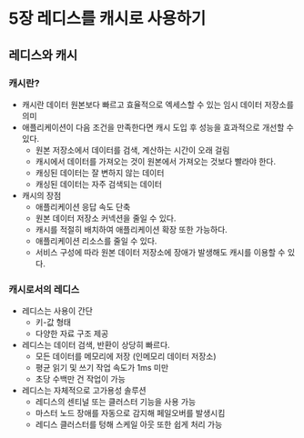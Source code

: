 # 5장 레디스를 캐시로 사용하기
## 레디스와 캐시

### 캐시란?

- 캐시란 데이터 원본보다 빠르고 효율적으로 엑세스할 수 있는 임시 데이터 저장소를 의미
- 애플리케이션이 다음 조건을 만족한다면 캐시 도입 후 성능을 효과적으로 개선할 수 있다.
    - 원본 저장소에서 데이터를 검색, 계산하는 시간이 오래 걸림
    - 캐시에서 데이터를 가져오는 것이 원본에서 가져오는 것보다 빨라야 한다.
    - 캐싱된 데이터는 잘 변하지 않는 데이터
    - 캐싱된 데이터는 자주 검색되는 데이터
- 캐시의 장점
    - 애플리케이션 응답 속도 단축
    - 원본 데이터 저장소 커넥션을 줄일 수 있다.
    - 캐시를 적절히 배치하여 애플리케이션 확장 또한 가능하다.
    - 애플리케이션 리소스를 줄일 수 있다.
    - 서비스 구성에 따라 원본 데이터 저장소에 장애가 발생해도 캐시를 이용할 수 있다.

### 캐시로서의 레디스

- 레디스는 사용이 간단
    - 키-값 형태
    - 다양한 자료 구조 제공
- 레디스는 데이터 검색, 반환이 상당히 빠르다.
    - 모든 데이터를 메모리에 저장 (인메모리 데이터 저장소)
    - 평균 읽기 및 쓰기 작업 속도가 1ms 미만
    - 초당 수백만 건 작업이 가능
- 레디스는 자체적으로 고가용성 솔루션
    - 레디스의 센티널 또는 클러스터 기능을 사용 가능
    - 마스터 노드 장애를 자동으로 감지해 페일오버를 발생시킴
    - 레디스 클러스터를 텅해 스케일 아웃 또한 쉽게 처리 가능
